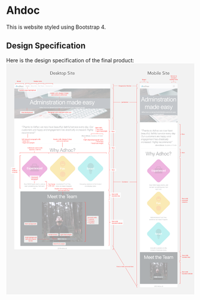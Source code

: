 # Ahdoc

This is website styled using Bootstrap 4.

## Design Specification

Here is the design specification of the final product:
![design spec](/assets/images/adhocdesignspec.jpg)
